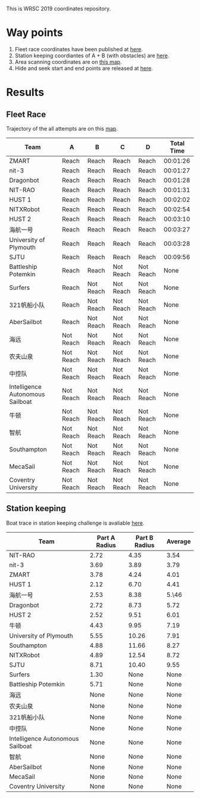 This is WRSC 2019 coordinates repository.

# Way points

1. Fleet race coordinates have been published at [here](https://nbviewer.jupyter.org/github/WRSC/coordinates2019/blob/master/way_points/fleet_race_waypoints.ipynb). 
2. Station keeping coordiantes of A + B (with obstacles) are [here](https://nbviewer.jupyter.org/github/WRSC/coordinates2019/blob/master/way_points/station_keeping.ipynb).
3. Area scanning coordinates are on [this map](https://nbviewer.jupyter.org/github/WRSC/coordinates2019/blob/master/way_points/area_scanning.ipynb).
4. Hide and seek start and end points are released at [here](https://nbviewer.jupyter.org/github/WRSC/coordinates2019/blob/master/way_points/hide_seek_waypoints.ipynb).

# Results

## Fleet Race

Trajectory of the all attempts are on this [map](https://nbviewer.jupyter.org/github/WRSC/coordinates2019/blob/master/fleet-race/fleet_race_plot.ipynb). 


| Team                             | A         | B         | C         | D         | Total Time |
|----------------------------------|-----------|-----------|-----------|-----------|------------|
| ZMART                            | Reach     | Reach     | Reach     | Reach     | 00:01:26   |
| nit\-3                           | Reach     | Reach     | Reach     | Reach     | 00:01:27   |
| Dragonbot                        | Reach     | Reach     | Reach     | Reach     | 00:01:28   |
| NIT\-RAO                         | Reach     | Reach     | Reach     | Reach     | 00:01:31   |
| HUST 1                           | Reach     | Reach     | Reach     | Reach     | 00:02:02   |
| NITXRobot                        | Reach     | Reach     | Reach     | Reach     | 00:02:54   |
| HUST 2                           | Reach     | Reach     | Reach     | Reach     | 00:03:10   |
| 海航一号                             | Reach     | Reach     | Reach     | Reach     | 00:03:27   |
| University of Plymouth           | Reach     | Reach     | Reach     | Reach     | 00:03:28   |
| SJTU                             | Reach     | Reach     | Reach     | Reach     | 00:09:56   |
| Battleship Potemkin              | Reach     | Reach     | Not Reach | Not Reach | None       |
| Surfers                          | Reach     | Not Reach | Not Reach | Not Reach | None       |
| 321帆船小队                          | Reach     | Not Reach | Not Reach | Not Reach | None       |
| AberSailbot                      | Reach     | Not Reach | Not Reach | Not Reach | None       |
| 海远                               | Not Reach | Not Reach | Not Reach | Not Reach | None       |
| 农夫山泉                             | Not Reach | Not Reach | Not Reach | Not Reach | None       |
| 中控队                              | Not Reach | Not Reach | Not Reach | Not Reach | None       |
| Intelligence Autonomous Sailboat | Not Reach | Not Reach | Not Reach | Not Reach | None       |
| 牛顿                               | Not Reach | Not Reach | Not Reach | Not Reach | None       |
| 智航                               | Not Reach | Not Reach | Not Reach | Not Reach | None       |
| Southampton                      | Not Reach | Not Reach | Not Reach | Not Reach | None       |
| MecaSail                         | Not Reach | Not Reach | Not Reach | Not Reach | None       |
| Coventry University              | Not Reach | Not Reach | Not Reach | Not Reach | None       |

## Station keeping 

Boat trace in station keeping challenge is avaliable [here](https://nbviewer.jupyter.org/github/WRSC/coordinates2019/blob/master/station-keeping/station_keeping_plot.ipynb).

| Team                             | Part A Radius | Part B Radius | Average   |
|----------------------------------|-----------------|-----------------|-----------|
| NIT\-RAO                         | 2\.72           | 4\.35           | 3\.54     |
| nit\-3                           | 3\.69           | 3\.89           | 3\.79     |
| ZMART                            | 3\.78           | 4\.24           | 4\.01     |
| HUST 1                           | 2\.12           | 6\.70           | 4\.41     |
| 海航一号                          | 2\.53            | 8\.38          | 5.\46      |
| Dragonbot                        | 2\.72           | 8\.73           | 5\.72     |
| HUST 2                           | 2\.52           | 9\.51           | 6\.01     |
| 牛顿                               | 4\.43           | 9\.95           | 7\.19     |
| University of Plymouth           | 5\.55           | 10\.26          | 7\.91     |
| Southampton                      | 4\.88           | 11\.66          | 8\.27     |
| NITXRobot                        | 4\.89           | 12\.54          | 8\.72     |
| SJTU                             | 8\.71           | 10\.40          | 9\.55     |
| Surfers                          | 1\.30           | None            | None      |
| Battleship Potemkin              | 5\.71           | None            | None      |
| 海远                               | None            | None            | None      |
| 农夫山泉                             | None            | None            | None      |
| 321帆船小队                          | None            | None            | None       |
| 中控队                              | None            | None            | None       |
| Intelligence Autonomous Sailboat | None            | None            | None      |
| 智航                               | None            | None            | None |
| AberSailbot                      | None            | None            | None |
| MecaSail                         | None            | None            | None |
| Coventry University              | None            | None            | None |


